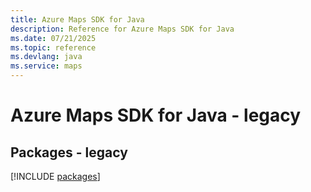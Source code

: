 ```yaml
---
title: Azure Maps SDK for Java
description: Reference for Azure Maps SDK for Java
ms.date: 07/21/2025
ms.topic: reference
ms.devlang: java
ms.service: maps
---
```

# Azure Maps SDK for Java - legacy
## Packages - legacy
[!INCLUDE [packages](maps-index.md)]